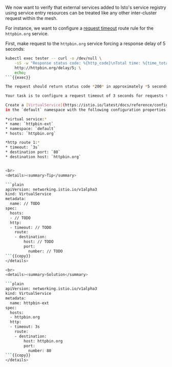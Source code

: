 We now want to verify that external services added to Isto's service registry using service
entry resources can be treated like any other inter-cluster request within the mesh.

For instance, we want to configure a [request timeout](https://istio.io/latest/docs/tasks/traffic-management/request-timeouts/#request-timeouts)
route rule for the `httpbin.org` service.

First, make request to the `httpbin.org` service forcing a response delay of 5 seconds:
```bash
kubectl exec tester -- curl -o /dev/null \
    -sS -w "Response status code: %{http_code}\nTotal time: %{time_total}\n" \
    http://httpbin.org/delay/5; \
    echo;
```{{exec}}

The request should return status code *200* in approximately *5 seconds*.

Your task is to configure a request timeout of 3 seconds for requests to the `httbin.org` service.

Create a [VirtualService](https://istio.io/latest/docs/reference/config/networking/virtual-service/)
in the `default` namespace with the following configuration properties:

*virtual service:*
* name: `httpbin-ext`
* namespace: `default`
* hosts: `httpbin.org`

*http route 1:*
* timeout: `3s`
* destination port: `80`
* destination host: `httpbin.org`


<br>
<details><summary>Tip</summary>

```plain
apiVersion: networking.istio.io/v1alpha3
kind: VirtualService
metadata:
  name: // TODO
spec:
  hosts:
  - // TODO
  http:
  - timeout: // TODO
    route:
    - destination:
        host: // TODO
        port:
          number: // TODO
```{{copy}}
</details>

<br>
<details><summary>Solution</summary>

```plain
apiVersion: networking.istio.io/v1alpha3
kind: VirtualService
metadata:
  name: httpbin-ext
spec:
  hosts:
  - httpbin.org
  http:
  - timeout: 3s
    route:
    - destination:
        host: httpbin.org
        port:
          number: 80
```{{copy}}
</details>

